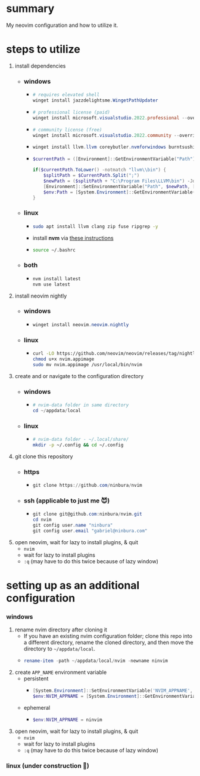 # summary
My neovim configuration and how to utilize it.
# steps to utilize
1. install dependencies
    - ### windows
        - ```powershell
          # requires elevated shell
          winget install jazzdelightsme.WingetPathUpdater
          ``` 
        - ```powershell
          # professional license (paid)
          winget install microsoft.visualstudio.2022.professional --override "--wait --quiet --add ProductLang En-us --add Microsoft.VisualStudio.Workload.NativeDesktop --includeRecommended"
          ```
        - ```powershell
          # community license (free)
          winget install microsoft.visualstudio.2022.community --override "--wait --quiet --add ProductLang En-us --add Microsoft.VisualStudio.Workload.NativeDesktop --includeRecommended"
          ```
        - ```powershell
          winget install llvm.llvm coreybutler.nvmforwindows burntsushi.ripgrep.gnu --accept-package-agreements --accept-source-agreements
          ```

        - ```powershell
          $currentPath = ([Environment]::GetEnvironmentVariable("Path"))
          
          if($currentPath.ToLower() -notmatch "llvm\\bin") {
              $splitPath = $CurrentPath.Split(";")
              $newPath = ($splitPath + "C:\Program Files\LLVM\bin") -Join ";"
              [Environment]::SetEnvironmentVariable("Path", $newPath, [EnvironmentVariableTarget]::Machine)
              $env:Path = [System.Environment]::GetEnvironmentVariable("Path","Machine") + ";" + [System.Environment]::GetEnvironmentVariable("Path", "User")
          }
          ```
    - ### linux
        - ```bash
          sudo apt install llvm clang zip fuse ripgrep -y
          ```
        - install **nvm** via [these instructions](https://github.com/nvm-sh/nvm#installing-and-updating)
        - ```bash
          source ~/.bashrc
          ```
    - ### both
        - ```powershell
          nvm install latest
          nvm use latest
          ```
2. install neovim nightly
    - ### windows
        - ```powershell
          winget install neovim.neovim.nightly
          ```
    - ### linux
        - ```bash
          curl -LO https://github.com/neovim/neovim/releases/tag/nightly/download/nvim.appimage
          chmod u+x nvim.appimage
          sudo mv nvim.appimage /usr/local/bin/nvim
          ```
3. create and or navigate to the configuration directory
    - ### windows
        - ```powershell
          # nvim-data folder in same directory
          cd ~/appdata/local
          ```
    - ### linux
        - ```bash
          # nvim-data folder - ~/.local/share/
          mkdir -p ~/.config && cd ~/.config
          ```
4. git clone this repository
    - ### https
        - ```powershell
          git clone https://github.com/ninbura/nvim
          ```
    - ### ssh (applicable to just me 😈)
        - ```powershell
          git clone git@github.com:ninbura/nvim.git
          cd nvim
          git config user.name "ninbura"
          git config user.email "gabriel@ninbura.com"
          ```
5. open neovim, wait for lazy to install plugins, & quit
    - `nvim`
    - wait for lazy to install plugins
    - `:q` (may have to do this twice because of lazy window)
# setting up as an additional configuration
### windows
1. rename nvim directory after cloning it
    - If you have an existing nvim configuration folder; clone this repo into a different directory, rename the cloned directory, and then move the directory to `~/appdata/local`.
    - ```powershell
      rename-item -path ~/appdata/local/nvim -newname ninvim
      ```
3. create `APP_NAME` environment variable
    - persistent
        - ```powershell
          [System.Environment]::SetEnvironmentVariable('NVIM_APPNAME', 'ninvim', 'Machine')
          $env:NVIM_APPNAME = [System.Environment]::GetEnvironmentVariable("NVIM_APPNAME", "Machine")
          ```
    - ephemeral
        - ```powershell
          $env:NVIM_APPNAME = ninvim
          ```
4. open neovim, wait for lazy to install plugins, & quit
    - `nvim`
    - wait for lazy to install plugins
    - `:q` (may have to do this twice because of lazy window)
### linux (under construction 🚧)
